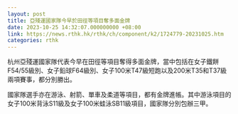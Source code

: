 ```yaml
---
layout: post
title: 亞殘運國家隊今早於田徑等項目奪多面金牌
date: 2023-10-25 14:32:07.000000000 +08:00
link: https://news.rthk.hk/rthk/ch/component/k2/1724779-20231025.htm
categories: rthk
---
```


杭州亞殘運國家隊代表今早在田徑等項目奪得多面金牌，當中包括在女子鐵餅F54/55級別、女子鉛球F64級別、女子100米T47級短跑以及200米T35和T37級兩項賽事，都分別勝出。

國家隊選手亦在游泳、射箭、單車及柔道等項目，都有金牌進帳。其中游泳項目的女子100米背泳S11級及女子100米蛙泳SB11級項目，國家隊分別包辦三甲。
